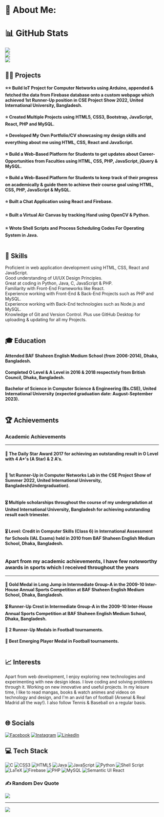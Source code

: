 # 💫 About Me:

# 📊 GitHub Stats
![](https://github-readme-stats.vercel.app/api?username=zyanislam&theme=nightowl&hide_border=false&include_all_commits=true&count_private=true)<br/>
![](https://github-readme-streak-stats.herokuapp.com/?user=zyanislam&theme=nightowl&hide_border=false)<br/>
![](https://github-readme-stats.vercel.app/api/top-langs/?username=zyanislam&theme=nightowl&hide_border=false&include_all_commits=true&count_private=true&layout=compact)<br/>

## 👨‍💻 Projects
#### ⭐⭐ Build IoT Project for Computer Networks using Arduino, appended & fetched the data from Firebase database onto a custom webpage which achieved 1st Runner-Up position in CSE Project Show 2022, United International University, Bangladesh.<br>
#### ⭐ Created Multiple Projects using HTML5, CSS3, Bootstrap, JavaScript, React, PHP and MySQL.<br>
#### ⭐ Developed My Own Portfolio/CV showcasing my design skills and everything about me using HTML, CSS, React and JavaScript.<br>
#### ⭐ Build a Web-Based Platform for Students to get updates about Career-Opportunities from Faculties using HTML, CSS, PHP, JavaScript, jQuery & MySQL.<br>
#### ⭐ Build a Web-Based Platform for Students to keep track of their progress on academically & guide them to achieve their course goal using HTML, CSS, PHP, JavaScript & MySQL.<br>
#### ⭐ Built a Chat Application using React and Firebase.<br>
#### ⭐ Built a Virtual Air Canvas by tracking Hand using OpenCV & Python.<br>
#### ⭐ Wrote Shell Scripts and Process Scheduling Codes For Operating System in Java.<br><br>

## 🎯 Skills
Proficient in web application development using HTML, CSS, React and JavaScript.<br>
Good understanding of UI/UX Design Principles.<br>
Great at coding in Python, Java, C, JavaScript & PHP.<br>
Familiarity with Front-End Frameworks like React.<br>
Experience working with Front-End & Back-End Projects such as PHP and MySQL.<br>
Experience working with Back-End technologies such as Node.js and MySQL.<br>
Knowledge of Git and Version Control. Plus use GitHub Desktop for uploading & updating for all my Projects.<br><br>

## 🎓 Education

#### Attended BAF Shaheen English Medium School (from 2006-2014), Dhaka, Bangladesh.<br>
#### Completed O Level & A Level in 2016 & 2018 respectivly from British Council, Dhaka, Bangladesh.<br>
#### Bachelor of Science in Computer Science & Engineering (Bs.CSE), United International University (expected graduation date: August-September 2023).<br><br>

## 🏆 Achievements
### Academic Achievements <br>
--------------------------------
#### 🏅 The Daily Star Award 2017 for achieving an outstanding result in O Level with 4 A*'s (A Star) & 2 A's.<br><br>
#### 🏅 1st Runner-Up in Computer Networks Lab in the CSE Project Show of Summer 2022, United International University, Bangladesh(Undergraduation).<br><br>
#### 🎖️ Multiple scholarships throughout the course of my undergradution at United International University, Bangladesh for achieving outstanding result each trimester.<br><br>
#### 🎖️ Level: Credit in Computer Skills (Class 6) in International Assessment for Schools (IAL Exams) held in 2010 from BAF Shaheen English Medium School, Dhaka, Bangladesh.<br><br>

### Apart from my academic achievements, I have few noteworthy awards in sports which I received throughout the years <br>
--------------------------------
#### 🏅 Gold Medal in Long Jump in Intermediate Group-A in the 2009-10 Inter-House Annual Sports Competition at BAF Shaheen English Medium School, Dhaka, Bangladesh.<br>
#### 🎖️ Runner-Up Crest in Intermediate Group-A in the 2009-10 Inter-House Annual Sports Competition at BAF Shaheen English Medium School, Dhaka, Bangladesh.<br>
#### 🏅 2 Runner-Up Medals in Football tournaments.<br>
#### 🏅 Best Emerging Player Medal in Football tournaments.<br><br>

## 📈 Interests
Apart from web development, I enjoy exploring new technologies and experimenting with new design ideas. I love coding and solving problems through it. Working on new innovative and useful projects. In my leisure time, I like to read mangas, books & watch animes and videos on technology and design, and I'm an avid fan of football (Arsenal & Real Madrid all the way!). I also follow Tennis & Baseball on a regular basis.<br><br>


## 🌐 Socials
[![Facebook](https://img.shields.io/badge/Facebook-%231877F2.svg?logo=Facebook&logoColor=white)](https://www.facebook.com/amazzyan) [![Instagram](https://img.shields.io/badge/Instagram-%23E4405F.svg?logo=Instagram&logoColor=white)](https://www.instagram.com/amazzyan/) [![LinkedIn](https://img.shields.io/badge/LinkedIn-%230077B5.svg?logo=linkedin&logoColor=white)](https://www.linkedin.com/in/fahadalislam/)

## 💻 Tech Stack
![C](https://img.shields.io/badge/c-%2300599C.svg?style=for-the-badge&logo=c&logoColor=white) ![CSS3](https://img.shields.io/badge/css3-%231572B6.svg?style=for-the-badge&logo=css3&logoColor=white) ![HTML5](https://img.shields.io/badge/html5-%23E34F26.svg?style=for-the-badge&logo=html5&logoColor=white) ![Java](https://img.shields.io/badge/java-%23ED8B00.svg?style=for-the-badge&logo=java&logoColor=white) ![JavaScript](https://img.shields.io/badge/javascript-%23323330.svg?style=for-the-badge&logo=javascript&logoColor=%23F7DF1E) ![Python](https://img.shields.io/badge/python-3670A0?style=for-the-badge&logo=python&logoColor=ffdd54) ![Shell Script](https://img.shields.io/badge/shell_script-%23121011.svg?style=for-the-badge&logo=gnu-bash&logoColor=white) ![LaTeX](https://img.shields.io/badge/latex-%23008080.svg?style=for-the-badge&logo=latex&logoColor=white) ![Firebase](https://img.shields.io/badge/firebase-%23039BE5.svg?style=for-the-badge&logo=firebase) ![PHP](https://img.shields.io/badge/php-%23777BB4.svg?style=for-the-badge&logo=php&logoColor=white) ![MySQL](https://img.shields.io/badge/mysql-%2300f.svg?style=for-the-badge&logo=mysql&logoColor=white) ![Semantic UI React](https://img.shields.io/badge/Semantic%20UI%20React-%2335BDB2.svg?style=for-the-badge&logo=SemanticUIReact&logoColor=white)


### ✍️ Random Dev Quote
![](https://quotes-github-readme.vercel.app/api?type=horizontal&theme=gruvbox)

---
[![](https://visitcount.itsvg.in/api?id=zyanislam&icon=9&color=12)](https://visitcount.itsvg.in)
